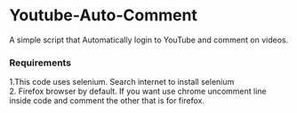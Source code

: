 # Youtube-Auto-Comment
A simple script that Automatically login to YouTube and comment on videos.

<h3>Requirements</h3>
<p>
1.This code uses selenium.
  Search internet to install selenium <br/>
2. Firefox browser by default. If you want use chrome uncomment line inside code and comment the other that is for firefox.
</p>
